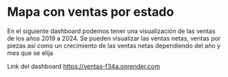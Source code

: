 # Mapa con ventas por estado 

En el siguiente dashboard podemos tener una visualización de las ventas de los años 2019 a 2024.
Se pueden visualizar las ventas netas, ventas por piezas así como un crecimiento de las ventas netas dependiendo del año y mes que se elija 

Link del dashboard
https://ventas-f34a.onrender.com
